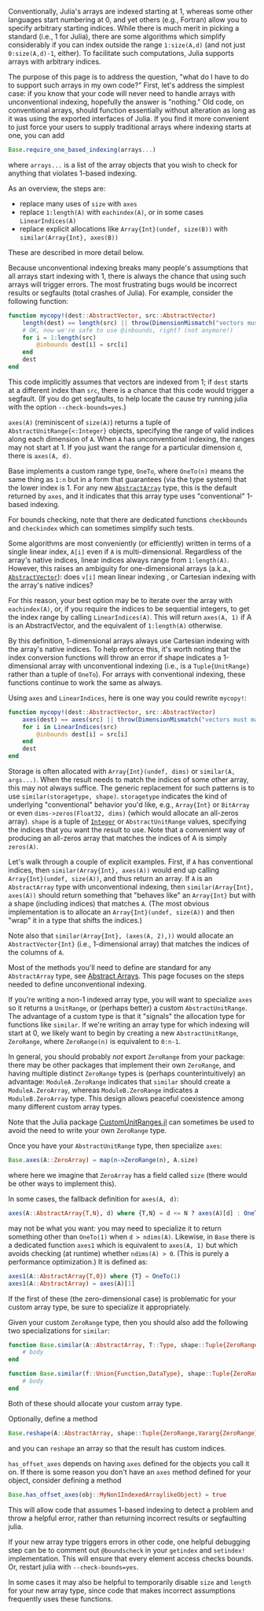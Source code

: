 Conventionally, Julia's arrays are indexed starting at 1, whereas some other languages start numbering at 0, and yet others (e.g., Fortran) allow you to specify arbitrary starting indices. While there is much merit in picking a standard (i.e., 1 for Julia), there are some algorithms which simplify considerably if you can index outside the range `1:size(A,d)` (and not just `0:size(A,d)-1`, either). To facilitate such computations, Julia supports arrays with arbitrary indices.

The purpose of this page is to address the question, "what do I have to do to support such arrays in my own code?" First, let's address the simplest case: if you know that your code will never need to handle arrays with unconventional indexing, hopefully the answer is "nothing." Old code, on conventional arrays, should function essentially without alteration as long as it was using the exported interfaces of Julia. If you find it more convenient to just force your users to supply traditional arrays where indexing starts at one, you can add


```julia
Base.require_one_based_indexing(arrays...)
```
where `arrays...` is a list of the array objects that you wish to check for anything that violates 1-based indexing.

As an overview, the steps are:

* replace many uses of `size` with `axes`
* replace `1:length(A)` with `eachindex(A)`, or in some cases `LinearIndices(A)`
* replace explicit allocations like `Array{Int}(undef, size(B))` with `similar(Array{Int}, axes(B))`

These are described in more detail below.

Because unconventional indexing breaks many people's assumptions that all arrays start indexing with 1, there is always the chance that using such arrays will trigger errors. The most frustrating bugs would be incorrect results or segfaults (total crashes of Julia). For example, consider the following function:


```julia
function mycopy!(dest::AbstractVector, src::AbstractVector)
    length(dest) == length(src) || throw(DimensionMismatch("vectors must match"))
    # OK, now we're safe to use @inbounds, right? (not anymore!)
    for i = 1:length(src)
        @inbounds dest[i] = src[i]
    end
    dest
end
```
This code implicitly assumes that vectors are indexed from 1; if `dest` starts at a different index than `src`, there is a chance that this code would trigger a segfault. (If you do get segfaults, to help locate the cause try running julia with the option `--check-bounds=yes`.)

`axes(A)` (reminiscent of `size(A)`) returns a tuple of `AbstractUnitRange{<:Integer}` objects, specifying the range of valid indices along each dimension of `A`. When `A` has unconventional indexing, the ranges may not start at 1. If you just want the range for a particular dimension `d`, there is `axes(A, d)`.

Base implements a custom range type, `OneTo`, where `OneTo(n)` means the same thing as `1:n` but in a form that guarantees (via the type system) that the lower index is 1. For any new [`AbstractArray`](https://docs.julialang.org/../../base/arrays/#Core.AbstractArray) type, this is the default returned by `axes`, and it indicates that this array type uses "conventional" 1-based indexing.

For bounds checking, note that there are dedicated functions `checkbounds` and `checkindex` which can sometimes simplify such tests.

Some algorithms are most conveniently (or efficiently) written in terms of a single linear index, `A[i]` even if `A` is multi-dimensional. Regardless of the array's native indices, linear indices always range from `1:length(A)`. However, this raises an ambiguity for one-dimensional arrays (a.k.a., [`AbstractVector`](https://docs.julialang.org/../../base/arrays/#Base.AbstractVector)): does `v[i]` mean linear indexing , or Cartesian indexing with the array's native indices?

For this reason, your best option may be to iterate over the array with `eachindex(A)`, or, if you require the indices to be sequential integers, to get the index range by calling `LinearIndices(A)`. This will return `axes(A, 1)` if A is an AbstractVector, and the equivalent of `1:length(A)` otherwise.

By this definition, 1-dimensional arrays always use Cartesian indexing with the array's native indices. To help enforce this, it's worth noting that the index conversion functions will throw an error if shape indicates a 1-dimensional array with unconventional indexing (i.e., is a `Tuple{UnitRange}` rather than a tuple of `OneTo`). For arrays with conventional indexing, these functions continue to work the same as always.

Using `axes` and `LinearIndices`, here is one way you could rewrite `mycopy!`:


```julia
function mycopy!(dest::AbstractVector, src::AbstractVector)
    axes(dest) == axes(src) || throw(DimensionMismatch("vectors must match"))
    for i in LinearIndices(src)
        @inbounds dest[i] = src[i]
    end
    dest
end
```
Storage is often allocated with `Array{Int}(undef, dims)` or `similar(A, args...)`. When the result needs to match the indices of some other array, this may not always suffice. The generic replacement for such patterns is to use `similar(storagetype, shape)`. `storagetype` indicates the kind of underlying "conventional" behavior you'd like, e.g., `Array{Int}` or `BitArray` or even `dims->zeros(Float32, dims)` (which would allocate an all-zeros array). `shape` is a tuple of [`Integer`](https://docs.julialang.org/../../base/numbers/#Core.Integer) or `AbstractUnitRange` values, specifying the indices that you want the result to use. Note that a convenient way of producing an all-zeros array that matches the indices of A is simply `zeros(A)`.

Let's walk through a couple of explicit examples. First, if `A` has conventional indices, then `similar(Array{Int}, axes(A))` would end up calling `Array{Int}(undef, size(A))`, and thus return an array. If `A` is an `AbstractArray` type with unconventional indexing, then `similar(Array{Int}, axes(A))` should return something that "behaves like" an `Array{Int}` but with a shape (including indices) that matches `A`. (The most obvious implementation is to allocate an `Array{Int}(undef, size(A))` and then "wrap" it in a type that shifts the indices.)

Note also that `similar(Array{Int}, (axes(A, 2),))` would allocate an `AbstractVector{Int}` (i.e., 1-dimensional array) that matches the indices of the columns of `A`.

Most of the methods you'll need to define are standard for any `AbstractArray` type, see [Abstract Arrays](https://docs.julialang.org/../../manual/interfaces/#man-interface-array). This page focuses on the steps needed to define unconventional indexing.

If you're writing a non-1 indexed array type, you will want to specialize `axes` so it returns a `UnitRange`, or (perhaps better) a custom `AbstractUnitRange`. The advantage of a custom type is that it "signals" the allocation type for functions like `similar`. If we're writing an array type for which indexing will start at 0, we likely want to begin by creating a new `AbstractUnitRange`, `ZeroRange`, where `ZeroRange(n)` is equivalent to `0:n-1`.

In general, you should probably *not* export `ZeroRange` from your package: there may be other packages that implement their own `ZeroRange`, and having multiple distinct `ZeroRange` types is (perhaps counterintuitively) an advantage: `ModuleA.ZeroRange` indicates that `similar` should create a `ModuleA.ZeroArray`, whereas `ModuleB.ZeroRange` indicates a `ModuleB.ZeroArray` type. This design allows peaceful coexistence among many different custom array types.

Note that the Julia package [CustomUnitRanges.jl](https://github.com/JuliaArrays/CustomUnitRanges.jl) can sometimes be used to avoid the need to write your own `ZeroRange` type.

Once you have your `AbstractUnitRange` type, then specialize `axes`:


```julia
Base.axes(A::ZeroArray) = map(n->ZeroRange(n), A.size)
```
where here we imagine that `ZeroArray` has a field called `size` (there would be other ways to implement this).

In some cases, the fallback definition for `axes(A, d)`:


```julia
axes(A::AbstractArray{T,N}, d) where {T,N} = d <= N ? axes(A)[d] : OneTo(1)
```
may not be what you want: you may need to specialize it to return something other than `OneTo(1)` when `d > ndims(A)`. Likewise, in `Base` there is a dedicated function `axes1` which is equivalent to `axes(A, 1)` but which avoids checking (at runtime) whether `ndims(A) > 0`. (This is purely a performance optimization.) It is defined as:


```julia
axes1(A::AbstractArray{T,0}) where {T} = OneTo(1)
axes1(A::AbstractArray) = axes(A)[1]
```
If the first of these (the zero-dimensional case) is problematic for your custom array type, be sure to specialize it appropriately.

Given your custom `ZeroRange` type, then you should also add the following two specializations for `similar`:


```julia
function Base.similar(A::AbstractArray, T::Type, shape::Tuple{ZeroRange,Vararg{ZeroRange}})
    # body
end

function Base.similar(f::Union{Function,DataType}, shape::Tuple{ZeroRange,Vararg{ZeroRange}})
    # body
end
```
Both of these should allocate your custom array type.

Optionally, define a method


```julia
Base.reshape(A::AbstractArray, shape::Tuple{ZeroRange,Vararg{ZeroRange}}) = ...
```
and you can `reshape` an array so that the result has custom indices.

`has_offset_axes` depends on having `axes` defined for the objects you call it on. If there is some reason you don't have an `axes` method defined for your object, consider defining a method


```julia
Base.has_offset_axes(obj::MyNon1IndexedArraylikeObject) = true
```
This will allow code that assumes 1-based indexing to detect a problem and throw a helpful error, rather than returning incorrect results or segfaulting julia.

If your new array type triggers errors in other code, one helpful debugging step can be to comment out `@boundscheck` in your `getindex` and `setindex!` implementation. This will ensure that every element access checks bounds. Or, restart julia with `--check-bounds=yes`.

In some cases it may also be helpful to temporarily disable `size` and `length` for your new array type, since code that makes incorrect assumptions frequently uses these functions.





